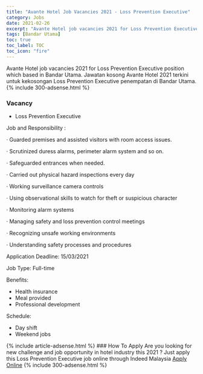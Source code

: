 ```yaml
---
title: "Avante Hotel Job Vacancies 2021 - Loss Prevention Executive" 
category: Jobs 
date: 2021-02-26 
excerpt: "Avante Hotel job vacancies 2021 for Loss Prevention Executive position which based in Bandar Utama. Jawatan kosong Avante Hotel 2021 terkini untuk kekosongan Loss Prevention Executive penempatan di Bandar Utama" 
tags: [Bandar Utama] 
toc: true 
toc_label: TOC 
toc_icon: "fire" 
--- 
```


Avante Hotel job vacancies 2021 for Loss Prevention Executive position which based in Bandar Utama. Jawatan kosong Avante Hotel 2021 terkini untuk kekosongan Loss Prevention Executive penempatan di Bandar Utama. 
{% include 300-adsense.html %} 
### Vacancy 
- Loss Prevention Executive 
<div><p>Job and Responsibility :</p><p>&#183; Guarded premises and assisted visitors with room access issues.</p><p>&#183; Scrutinized duress alarms, perimeter alarm system and so on.</p><p>&#183; Safeguarded entrances when needed.</p><p>&#183; Carried out physical hazard inspections every day</p><p>&#183; Working surveillance camera controls</p><p>&#183; Using observational skills to watch for theft or suspicious character</p><p>&#183; Monitoring alarm systems</p><p>&#183; Managing safety and loss prevention control meetings</p><p>&#183; Recognizing unsafe working environments</p><p>&#183; Understanding safety processes and procedures</p><p>Application Deadline: 15/03/2021</p><p>Job Type: Full-time</p><p>Benefits:</p><ul><li>Health insurance</li><li>Meal provided</li><li>Professional development</li></ul><p>Schedule:</p><ul><li>Day shift</li><li>Weekend jobs</li></ul></div> 
{% include article-adsense.html %} 
### How To Apply 
Are you looking for new challenge and job opportunity in hotel industry this 2021 ?
Just apply this Loss Prevention Executive job online through Indeed Malaysia 
<a href="https://malaysia.indeed.com/viewjob?jk=dd0eaedca607da9b" class="btn btn--info" target="_blank" rel="nofollow noopenner">Apply Online</a> 
{% include 300-adsense.html %} 